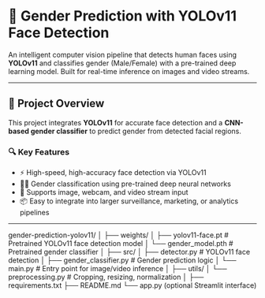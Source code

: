 # 🧠 Gender Prediction with YOLOv11 Face Detection

An intelligent computer vision pipeline that detects human faces using **YOLOv11** and classifies gender (Male/Female) with a pre-trained deep learning model. Built for real-time inference on images and video streams.

---

## 🚀 Project Overview

This project integrates **YOLOv11** for accurate face detection and a **CNN-based gender classifier** to predict gender from detected facial regions.

### 🔍 Key Features
- ⚡ High-speed, high-accuracy face detection via YOLOv11
- 👩‍🦰 Gender classification using pre-trained deep neural networks
- 📸 Supports image, webcam, and video stream input
- 📦 Easy to integrate into larger surveillance, marketing, or analytics pipelines

---
gender-prediction-yolov11/
│
├── weights/
│   ├── yolov11-face.pt            # Pretrained YOLOv11 face detection model
│   └── gender_model.pth           # Pretrained gender classifier
│
├── src/
│   ├── detector.py                # YOLOv11 face detection
│   ├── gender_classifier.py       # Gender prediction logic
│   └── main.py                    # Entry point for image/video inference
│
├── utils/
│   └── preprocessing.py           # Cropping, resizing, normalization
│
├── requirements.txt
├── README.md
└── app.py (optional Streamlit interface)
